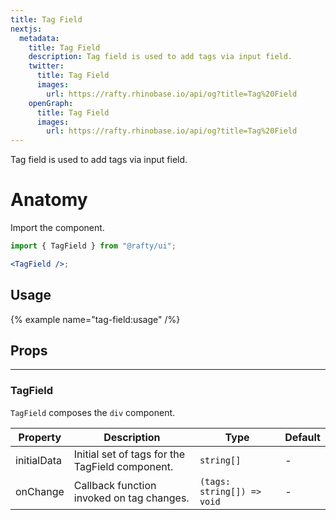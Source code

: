 ```yaml
---
title: Tag Field
nextjs:
  metadata:
    title: Tag Field
    description: Tag field is used to add tags via input field.
    twitter:
      title: Tag Field
      images:
        url: https://rafty.rhinobase.io/api/og?title=Tag%20Field
    openGraph:
      title: Tag Field
      images:
        url: https://rafty.rhinobase.io/api/og?title=Tag%20Field
---
```


Tag field is used to add tags via input field.

# Anatomy

Import the component.

```jsx
import { TagField } from "@rafty/ui";

<TagField />;
```

## Usage

{% example name="tag-field:usage" /%}

## Props

---

### TagField

`TagField` composes the `div` component.

| Property    | Description                                     | Type                       | Default |
| ----------- | ----------------------------------------------- | -------------------------- | ------- |
| initialData | Initial set of tags for the TagField component. | `string[]`                 | -       |
| onChange    | Callback function invoked on tag changes.       | `(tags: string[]) => void` | -       |
